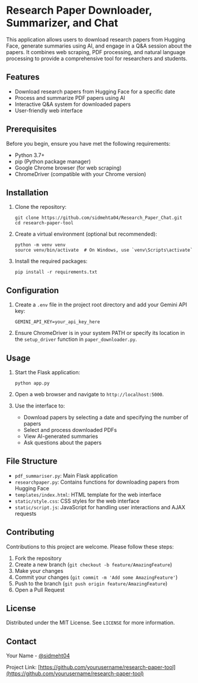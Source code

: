 # Research Paper Downloader, Summarizer, and Chat

This application allows users to download research papers from Hugging Face, generate summaries using AI, and engage in a Q&A session about the papers. It combines web scraping, PDF processing, and natural language processing to provide a comprehensive tool for researchers and students.

## Features

- Download research papers from Hugging Face for a specific date
- Process and summarize PDF papers using AI
- Interactive Q&A system for downloaded papers
- User-friendly web interface

## Prerequisites

Before you begin, ensure you have met the following requirements:

- Python 3.7+
- pip (Python package manager)
- Google Chrome browser (for web scraping)
- ChromeDriver (compatible with your Chrome version)

## Installation

1. Clone the repository:
   ```
   git clone https://github.com/sidmehta04/Research_Paper_Chat.git
   cd research-paper-tool
   ```

2. Create a virtual environment (optional but recommended):
   ```
   python -m venv venv
   source venv/bin/activate  # On Windows, use `venv\Scripts\activate`
   ```

3. Install the required packages:
   ```
   pip install -r requirements.txt
   ```

## Configuration

1. Create a `.env` file in the project root directory and add your Gemini API key:
   ```
   GEMINI_API_KEY=your_api_key_here
   ```

2. Ensure ChromeDriver is in your system PATH or specify its location in the `setup_driver` function in `paper_downloader.py`.

## Usage

1. Start the Flask application:
   ```
   python app.py
   ```

2. Open a web browser and navigate to `http://localhost:5000`.

3. Use the interface to:
   - Download papers by selecting a date and specifying the number of papers
   - Select and process downloaded PDFs
   - View AI-generated summaries
   - Ask questions about the papers

## File Structure

- `pdf_summariser.py`: Main Flask application
- `researchpaper.py`: Contains functions for downloading papers from Hugging Face
- `templates/index.html`: HTML template for the web interface
- `static/style.css`: CSS styles for the web interface
- `static/script.js`: JavaScript for handling user interactions and AJAX requests

## Contributing

Contributions to this project are welcome. Please follow these steps:

1. Fork the repository
2. Create a new branch (`git checkout -b feature/AmazingFeature`)
3. Make your changes
4. Commit your changes (`git commit -m 'Add some AmazingFeature'`)
5. Push to the branch (`git push origin feature/AmazingFeature`)
6. Open a Pull Request

## License

Distributed under the MIT License. See `LICENSE` for more information.

## Contact

Your Name - [@sidmeht04](https://github.com/sidmehta04)

Project Link: [https://github.com/yourusername/research-paper-tool](https://github.com/yourusername/research-paper-tool)

